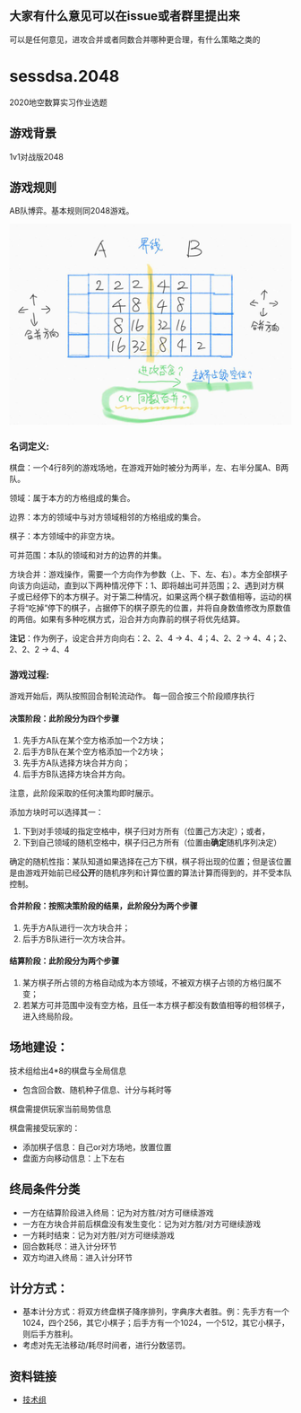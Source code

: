 ## 大家有什么意见可以在issue或者群里提出来
可以是任何意见，进攻合并或者同数合并哪种更合理，有什么策略之类的

# sessdsa.2048
2020地空数算实习作业选题

## 游戏背景
1v1对战版2048

## 游戏规则
AB队博弈。基本规则同2048游戏。

![点子图](idea1.jpg)

### **名词定义**:

棋盘：一个4行8列的游戏场地，在游戏开始时被分为两半，左、右半分属A、B两队。

领域：属于本方的方格组成的集合。

边界：本方的领域中与对方领域相邻的方格组成的集合。

棋子：本方领域中的非空方块。

可并范围：本队的领域和对方的边界的并集。

方块合并：游戏操作，需要一个方向作为参数（上、下、左、右）。本方全部棋子向该方向运动，直到以下两种情况停下：1、即将越出可并范围；2、遇到对方棋子或已经停下的本方棋子。对于第二种情况，如果这两个棋子数值相等，运动的棋子将“吃掉”停下的棋子，占据停下的棋子原先的位置，并将自身数值修改为原数值的两倍。如果有多种吃棋方式，沿合并方向靠前的棋子将优先结算。

**注记**：作为例子，设定合并方向向右：2、2、4 -> 4、4；4、2、2 -> 4、4；2、2、2、2 -> 4、4

### **游戏过程**:

游戏开始后，两队按照回合制轮流动作。 每一回合按三个阶段顺序执行

#### 决策阶段：此阶段分为四个步骤
1.	先手方A队在某个空方格添加一个2方块；
2.	后手方B队在某个空方格添加一个2方块；
3.	先手方A队选择方块合并方向；
4.	后手方B队选择方块合并方向。

注意，此阶段采取的任何决策均即时展示。

添加方块时可以选择其一：
1.  下到对手领域的指定空格中，棋子归对方所有（位置己方决定）；或者，
2.  下到自己领域的随机空格中，棋子归己方所有（位置由**确定**随机序列决定）

确定的随机性指：某队知道如果选择在己方下棋，棋子将出现的位置；但是该位置是由游戏开始前已经**公开**的随机序列和计算位置的算法计算而得到的，并不受本队控制。

#### 合并阶段：按照决策阶段的结果，此阶段分为两个步骤
1.	先手方A队进行一次方块合并；
2.	后手方B队进行一次方块合并。

#### 结算阶段：此阶段分为两个步骤
1.	某方棋子所占领的方格自动成为本方领域，不被双方棋子占领的方格归属不变；
2.	若某方可并范围中没有空方格，且任一本方棋子都没有数值相等的相邻棋子，进入终局阶段。


## 场地建设：
技术组给出4*8的棋盘与全局信息
- 包含回合数、随机种子信息、计分与耗时等

棋盘需提供玩家当前局势信息

棋盘需接受玩家的：
- 添加棋子信息：自己or对方场地，放置位置
- 盘面方向移动信息：上下左右

## 终局条件分类
- 一方在结算阶段进入终局：记为对方胜/对方可继续游戏
- 一方在方块合并前后棋盘没有发生变化：记为对方胜/对方可继续游戏
- 一方耗时结束：记为对方胜/对方可继续游戏
- 回合数耗尽：进入计分环节
- 双方均进入终局：进入计分环节

## 计分方式：
- 基本计分方式：将双方终盘棋子降序排列，字典序大者胜。例：先手方有一个1024，四个256，其它小棋子；后手方有一个1024，一个512，其它小棋子，则后手方胜利。
- 考虑对先无法移动/耗尽时间者，进行分数惩罚。

## 资料链接
- [技术组](team.md)
